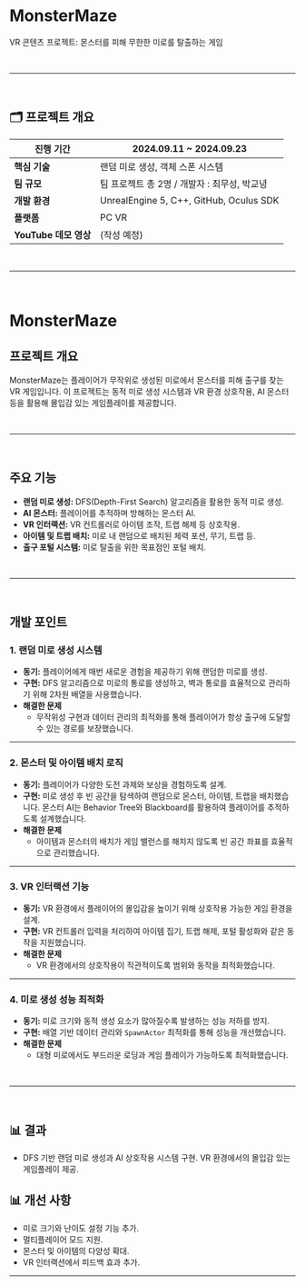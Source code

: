 # MonsterMaze

VR 콘텐츠 프로젝트: 몬스터를 피해 무한한 미로를 탈출하는 게임

<br>

---

<br>

## 🗂️ **프로젝트 개요**

| **진행 기간**       | 2024.09.11 ~ 2024.09.23                |
|---------------------|---------------------------------------|
| **핵심 기술**       | 랜덤 미로 생성, 객체 스폰 시스템 |
| **팀 규모**       | 팀 프로젝트 총 2명 / 개발자 : 최무성, 박교녕 |
| **개발 환경**       | UnrealEngine 5, C++, GitHub, Oculus SDK |
| **플랫폼**          | PC VR                                 |
| **YouTube 데모 영상** | (작성 예정)                        |

<br>

---

<br>

# MonsterMaze

## 프로젝트 개요
MonsterMaze는 플레이어가 무작위로 생성된 미로에서 몬스터를 피해 출구를 찾는 VR 게임입니다. 이 프로젝트는 동적 미로 생성 시스템과 VR 환경 상호작용, AI 몬스터 등을 활용해 몰입감 있는 게임플레이를 제공합니다.

<br>

---

<br>

## 주요 기능
- **랜덤 미로 생성:** DFS(Depth-First Search) 알고리즘을 활용한 동적 미로 생성.
- **AI 몬스터:** 플레이어를 추적하며 방해하는 몬스터 AI.
- **VR 인터랙션:** VR 컨트롤러로 아이템 조작, 트랩 해제 등 상호작용.
- **아이템 및 트랩 배치:** 미로 내 랜덤으로 배치된 체력 포션, 무기, 트랩 등.
- **출구 포털 시스템:** 미로 탈출을 위한 목표점인 포털 배치.

<br>

---

<br>

## 개발 포인트

### 1. 랜덤 미로 생성 시스템
- **동기:** 플레이어에게 매번 새로운 경험을 제공하기 위해 랜덤한 미로를 생성.
- **구현:** DFS 알고리즘으로 미로의 통로를 생성하고, 벽과 통로를 효율적으로 관리하기 위해 2차원 배열을 사용했습니다.
- **해결한 문제** 
  - 무작위성 구현과 데이터 관리의 최적화를 통해 플레이어가 항상 출구에 도달할 수 있는 경로를 보장했습니다.

---

### 2. 몬스터 및 아이템 배치 로직
- **동기:** 플레이어가 다양한 도전 과제와 보상을 경험하도록 설계.
- **구현:** 미로 생성 후 빈 공간을 탐색하여 랜덤으로 몬스터, 아이템, 트랩을 배치했습니다. 몬스터 AI는 Behavior Tree와 Blackboard를 활용하여 플레이어를 추적하도록 설계했습니다.
- **해결한 문제** 
  - 아이템과 몬스터의 배치가 게임 밸런스를 해치지 않도록 빈 공간 좌표를 효율적으로 관리했습니다.

---

### 3. VR 인터랙션 기능
- **동기:** VR 환경에서 플레이어의 몰입감을 높이기 위해 상호작용 가능한 게임 환경을 설계.
- **구현:** VR 컨트롤러 입력을 처리하여 아이템 집기, 트랩 해제, 포털 활성화와 같은 동작을 지원했습니다.
- **해결한 문제** 
  - VR 환경에서의 상호작용이 직관적이도록 범위와 동작을 최적화했습니다.

---

### 4. 미로 생성 성능 최적화
- **동기:** 미로 크기와 동적 생성 요소가 많아질수록 발생하는 성능 저하를 방지.
- **구현:** 배열 기반 데이터 관리와 `SpawnActor` 최적화를 통해 성능을 개선했습니다.
- **해결한 문제** 
  - 대형 미로에서도 부드러운 로딩과 게임 플레이가 가능하도록 최적화했습니다.

<br>

---

<br>

## 📊 결과
- DFS 기반 랜덤 미로 생성과 AI 상호작용 시스템 구현. VR 환경에서의 몰입감 있는 게임플레이 제공.

## 📊 개선 사항
- 미로 크기와 난이도 설정 기능 추가.
- 멀티플레이어 모드 지원.
- 몬스터 및 아이템의 다양성 확대.
- VR 인터랙션에서 피드백 효과 추가.

---
